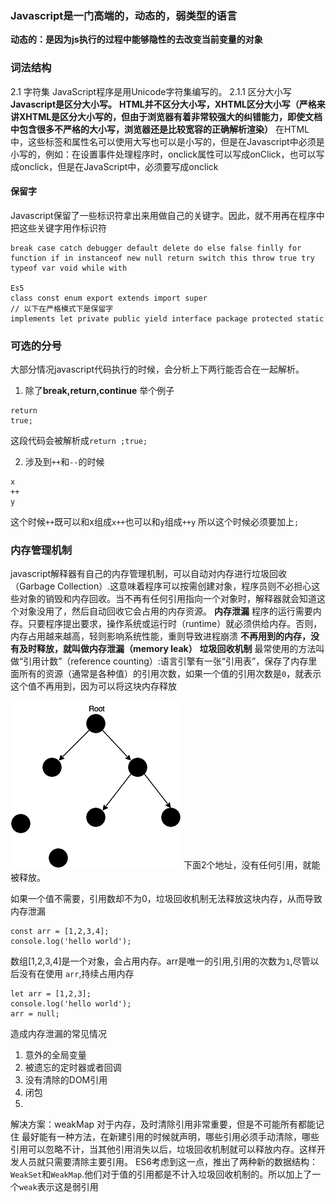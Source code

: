 ### Javascript是一门高端的，动态的，弱类型的语言
**动态的：是因为js执行的过程中能够隐性的去改变当前变量的对象**

### 词法结构
2.1 字符集
JavaScript程序是用Unicode字符集编写的。
2.1.1 区分大小写
**Javascript是区分大小写。**
**HTML并不区分大小写，XHTML区分大小写（严格来讲XHTML是区分大小写的，但由于浏览器有着非常较强大的纠错能力，即使文档中包含很多不严格的大小写，浏览器还是比较宽容的正确解析渲染）**
在HTML中，这些标签和属性名可以使用大写也可以是小写的，但是在Javascript中必须是小写的，例如：在设置事件处理程序时，onclick属性可以写成onClick，也可以写成onclick，但是在JavaScript中，必须要写成onclick

#### 保留字
Javascript保留了一些标识符拿出来用做自己的关键字。因此，就不用再在程序中把这些关键字用作标识符
```
break case catch debugger default delete do else false finlly for  function if in instanceof new null return switch this throw true try typeof var void while with

Es5
class const enum export extends import super
// 以下在严格模式下是保留字
implements let private public yield interface package protected static 
```
### 可选的分号
大部分情况javascript代码执行的时候，会分析上下两行能否合在一起解析。
1. 除了**break,return,continue**
举个例子
```
return
true;
```
这段代码会被解析成`return ;true;`

2. 涉及到`++`和`--`的时候

```
x
++
y
```
这个时候`++`既可以和x组成`x++`也可以和`y`组成`++y`
所以这个时候必须要加上`;`

### 内存管理机制
javascript解释器有自己的内存管理机制，可以自动对内存进行垃圾回收（Garbage Collection）.这意味着程序可以按需创建对象，程序员则不必担心这些对象的销毁和内存回收。当不再有任何引用指向一个对象时，解释器就会知道这个对象没用了，然后自动回收它会占用的内存资源。
**内存泄漏**
程序的运行需要内存。只要程序提出要求，操作系统或运行时（runtime）就必须供给内存。否则，内存占用越来越高，轻则影响系统性能，重则导致进程崩溃
**不再用到的内存，没有及时释放，就叫做内存泄漏（memory leak）**
**垃圾回收机制**
最常使用的方法叫做“引用计数”（reference counting）:语言引擎有一张“引用表”，保存了内存里面所有的资源（通常是各种值）的引用次数，如果一个值的引用次数是`0`，就表示这个值不再用到，因为可以将这块内存释放  

![](https://github.com/4lQuiorrA/fontEnd-base/blob/master/image/garbage.png)
下面2个地址，没有任何引用，就能被释放。

如果一个值不需要，引用数却不为0，垃圾回收机制无法释放这块内存，从而导致内存泄漏

```
const arr = [1,2,3,4];
console.log('hello world');
```
数组[1,2,3,4]是一个对象，会占用内存。arr是唯一的引用,引用的次数为`1`,尽管以后没有在使用 `arr`,持续占用内存

```
let arr = [1,2,3];
console.log('hello world');
arr = null;
```
造成内存泄漏的常见情况
1. 意外的全局变量
2. 被遗忘的定时器或者回调
3. 没有清除的DOM引用
4. 闭包
5. 

解决方案：weakMap
对于内存，及时清除引用非常重要，但是不可能所有都能记住
最好能有一种方法，在新建引用的时候就声明，哪些引用必须手动清除，哪些引用可以忽略不计，当其他引用消失以后，垃圾回收机制就可以释放内存。这样开发人员就只需要清除主要引用。
ES6考虑到这一点，推出了两种新的数据结构：`WeakSet`和`WeakMap`.他们对于值的引用都是不计入垃圾回收机制的。所以加上了一个`weak`表示这是弱引用
